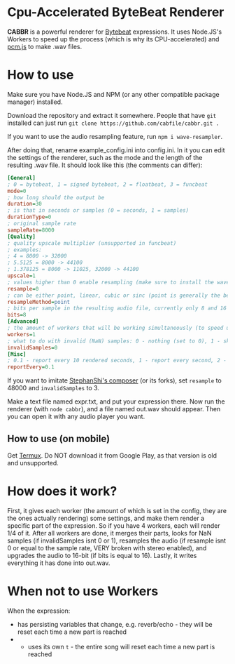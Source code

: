# Cpu-Accelerated ByteBeat Renderer
**CABBR** is a powerful renderer for [Bytebeat](http://canonical.org/~kragen/bytebeat/) expressions. It uses Node.JS's Workers to speed up the process (which is why its CPU-accelerated) and [pcm.js](https://github.com/pdeschen/pcm.js/) to make .wav files.
# How to use
Make sure you have Node.JS and NPM (or any other compatible package manager) installed.

Download the repository and extract it somewhere. People that have `git` installed can just run `git clone https://github.com/cabfile/cabbr.git .`

If you want to use the audio resampling feature, run `npm i wave-resampler`.

After doing that, rename example_config.ini into config.ini. In it you can edit the settings of the renderer, such as the mode and the length of the resulting .wav file. It should look like this (the comments can differ):
```ini
[General]
; 0 = bytebeat, 1 = signed bytebeat, 2 = floatbeat, 3 = funcbeat
mode=0
; how long should the output be
duration=30
; is that in seconds or samples (0 = seconds, 1 = samples)
durationType=0
; original sample rate
sampleRate=8000
[Quality]
; quality upscale multiplier (unsupported in funcbeat)
; examples:
; 4 = 8000 -> 32000
; 5.5125 = 8000 -> 44100
; 1.378125 = 8000 -> 11025, 32000 -> 44100
upscale=1
; values higher than 0 enable resampling (make sure to install the wave-resampler package), this is the target sample rate (upscale is not ignored)
resample=0
; can be either point, linear, cubic or sinc (point is generally the best, for sine waves and such use linear)
resampleMethod=point
; bits per sample in the resulting audio file, currently only 8 and 16 are supported (16 is slightly broken)
bits=8
[Advanced]
; the amount of workers that will be working simultaneously (to speed up the process), or to use every core in the system enter "max" (without quotes)
workers=1
; what to do with invalid (NaN) samples: 0 - nothing (set to 0), 1 - skip, 2 - end the audio, 3 - repeat last sample
invalidSamples=0
[Misc]
; 0.1 - report every 10 rendered seconds, 1 - report every second, 2 - report every half second, etc
reportEvery=0.1
```
If you want to imitate [StephanShi's composer](https://github.com/SthephanShinkufag/bytebeat-composer) (or its forks), set `resample` to 48000 and `invalidSamples` to 3.

Make a text file named expr.txt, and put your expression there. Now run the renderer (with `node cabbr`), and a file named out.wav should appear. Then you can open it with any audio player you want.
## How to use (on mobile)
Get [Termux](https://f-droid.org/ru/packages/com.termux/). Do NOT download it from Google Play, as that version is old and unsupported.
# How does it work?
First, it gives each worker (the amount of which is set in the config, they are the ones actually rendering) some settings, and make them render a specific part of the expression. So if you have 4 workers, each will render 1/4 of it. After all workers are done, it merges their parts, looks for NaN samples (if invalidSamples isnt 0 or 1), resamples the audio (if resample isnt 0 or equal to the sample rate, VERY broken with stereo enabled), and upgrades the audio to 16-bit (if bits is equal to 16). Lastly, it writes everything it has done into out.wav.
# When not to use Workers
When the expression:
* has persisting variables that change, e.g. reverb/echo - they will be reset each time a new part is reached
* * uses its own `t` - the entire song will reset each time a new part is reached
